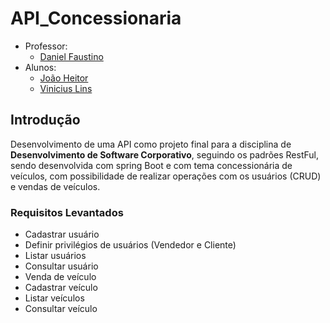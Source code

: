 # API_Concessionaria

* Professor: 
  * [Daniel Faustino](https://github.com/danieltidus)
* Alunos: 
	* [João Heitor](https://github.com/Joao-Heitor)
	* [Vinicius Lins](https://github.com/VLV01)
## Introdução
Desenvolvimento de uma API como projeto final para a disciplina de **Desenvolvimento de Software Corporativo**, seguindo os padrões RestFul, sendo desenvolvida com spring Boot e com tema concessionária de veículos, com possibilidade de realizar operações com os usuários (CRUD) e vendas de veículos.

### Requisitos Levantados

* Cadastrar usuário
* Definir privilégios de usuários (Vendedor e Cliente)
* Listar usuários
* Consultar usuário
* Venda de veículo
* Cadastrar veículo
* Listar veículos
* Consultar veículo
